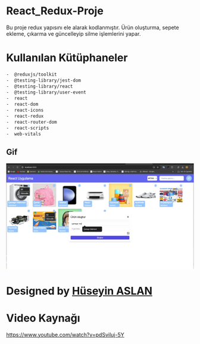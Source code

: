 # React_Redux-Proje
Bu proje redux yapısını ele alarak kodlanmıştır. Ürün oluşturma, sepete ekleme, çıkarma ve güncelleyip silme işlemlerini yapar.



# Kullanılan Kütüphaneler

    -  @reduxjs/toolkit
    -  @testing-library/jest-dom
    -  @testing-library/react
    -  @testing-library/user-event
    -  react
    -  react-dom
    -  react-icons
    -  react-redux
    -  react-router-dom
    -  react-scripts
    -  web-vitals


## Gif

![](/public/Aug-26-2024%2009-10-16.gif)



#  Designed by <a href="https://www.linkedin.com/in/h%C3%BCseyin-aslan-128519203/" target="_blank">Hüseyin ASLAN</a> 


# Video Kaynağı

https://www.youtube.com/watch?v=pdSviluj-5Y

